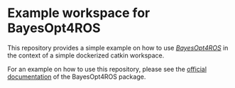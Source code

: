 # Example workspace for BayesOpt4ROS

This repository provides a simple example on how to use [*BayesOpt4ROS*](https://github.com/IntelligentControlSystems/bayesopt4ros/) in the context of a simple dockerized catkin workspace.

For an example on how to use this repository, please see the [official documentation](https://IntelligentControlSystems.github.io/bayesopt4ros/getting_started.html#example-workspace-docker) of the BayesOpt4ROS package.
